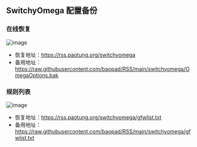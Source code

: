 ## SwitchyOmega 配置备份
### 在线恢复
![image](https://user-images.githubusercontent.com/51699445/169664651-18794631-c929-4175-88fe-cec1e26c79ab.png)
- 恢复地址：https://rss.paotung.org/switchyomega
- 备用地址：https://raw.githubusercontent.com/baopad/RSS/main/switchyomega/OmegaOptions.bak
### 规则列表
![image](https://user-images.githubusercontent.com/51699445/169664907-e40280be-54fa-4ab2-88d2-42bdb320c85d.png)
- 恢复地址：https://rss.paotung.org/switchyomega/gfwlist.txt
- 备用地址：https://raw.githubusercontent.com/baopad/RSS/main/switchyomega/gfwlist.txt
